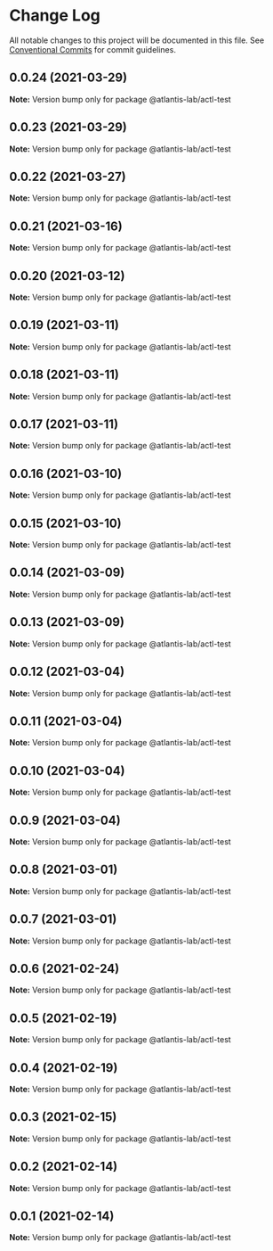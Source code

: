 # Change Log

All notable changes to this project will be documented in this file.
See [Conventional Commits](https://conventionalcommits.org) for commit guidelines.

## 0.0.24 (2021-03-29)

**Note:** Version bump only for package @atlantis-lab/actl-test





## 0.0.23 (2021-03-29)

**Note:** Version bump only for package @atlantis-lab/actl-test





## 0.0.22 (2021-03-27)

**Note:** Version bump only for package @atlantis-lab/actl-test





## 0.0.21 (2021-03-16)

**Note:** Version bump only for package @atlantis-lab/actl-test





## 0.0.20 (2021-03-12)

**Note:** Version bump only for package @atlantis-lab/actl-test





## 0.0.19 (2021-03-11)

**Note:** Version bump only for package @atlantis-lab/actl-test





## 0.0.18 (2021-03-11)

**Note:** Version bump only for package @atlantis-lab/actl-test





## 0.0.17 (2021-03-11)

**Note:** Version bump only for package @atlantis-lab/actl-test





## 0.0.16 (2021-03-10)

**Note:** Version bump only for package @atlantis-lab/actl-test





## 0.0.15 (2021-03-10)

**Note:** Version bump only for package @atlantis-lab/actl-test





## 0.0.14 (2021-03-09)

**Note:** Version bump only for package @atlantis-lab/actl-test





## 0.0.13 (2021-03-09)

**Note:** Version bump only for package @atlantis-lab/actl-test





## 0.0.12 (2021-03-04)

**Note:** Version bump only for package @atlantis-lab/actl-test





## 0.0.11 (2021-03-04)

**Note:** Version bump only for package @atlantis-lab/actl-test





## 0.0.10 (2021-03-04)

**Note:** Version bump only for package @atlantis-lab/actl-test





## 0.0.9 (2021-03-04)

**Note:** Version bump only for package @atlantis-lab/actl-test





## 0.0.8 (2021-03-01)

**Note:** Version bump only for package @atlantis-lab/actl-test





## 0.0.7 (2021-03-01)

**Note:** Version bump only for package @atlantis-lab/actl-test





## 0.0.6 (2021-02-24)

**Note:** Version bump only for package @atlantis-lab/actl-test





## 0.0.5 (2021-02-19)

**Note:** Version bump only for package @atlantis-lab/actl-test





## 0.0.4 (2021-02-19)

**Note:** Version bump only for package @atlantis-lab/actl-test





## 0.0.3 (2021-02-15)

**Note:** Version bump only for package @atlantis-lab/actl-test





## 0.0.2 (2021-02-14)

**Note:** Version bump only for package @atlantis-lab/actl-test





## 0.0.1 (2021-02-14)

**Note:** Version bump only for package @atlantis-lab/actl-test
